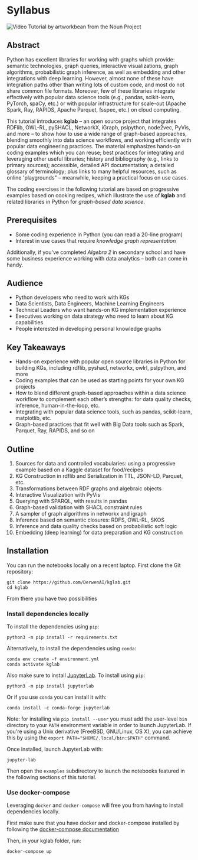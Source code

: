 # Syllabus

<img src="../assets/nouns/tutorial.png" alt="Video Tutorial by artworkbean from the Noun Project" />

## Abstract

Python has excellent libraries for working with graphs which provide:
semantic technologies, graph queries, interactive visualizations,
graph algorithms, probabilistic graph inference, as well as embedding
and other integrations with deep learning.
However, almost none of these have integration paths other than
writing lots of custom code, and most do not share common file
formats.
Moreover, few of these libraries integrate effectively with popular
data science tools (e.g., pandas, scikit-learn, PyTorch, spaCy, etc.)
or with popular infrastructure for scale-out (Apache Spark, Ray,
RAPIDS, Apache Parquet, fsspec, etc.) on cloud computing.

This tutorial introduces **kglab** – an open source project that
integrates RDFlib, OWL-RL, pySHACL, NetworkX, iGraph, pslpython,
node2vec, PyVis, and more – to show how to use a wide range of
graph-based approaches, blending smoothly into data science workflows,
and working efficiently with popular data engineering practices.
The material emphasizes hands-on coding examples which you can reuse;
best practices for integrating and leveraging other useful libraries;
history and bibliography (e.g., links to primary sources); accessible,
detailed API documentation; a detailed glossary of terminology; plus
links to many helpful resources, such as online 'playgrounds" –
meanwhile, keeping a practical focus on use cases.

The coding exercises in the following tutorial are based on
progressive examples based on cooking recipes, which illustrate the
use of **kglab** and related libraries in Python for *graph-based data
science*.


## Prerequisites

  * Some coding experience in Python (you can read a 20-line program)
  * Interest in use cases that require *knowledge graph representation*

Additionally, if you've completed *Algebra 2* in secondary school and
have some business experience working with data analytics – both can
come in handy.


## Audience

  * Python developers who need to work with KGs
  * Data Scientists, Data Engineers, Machine Learning Engineers
  * Technical Leaders who want hands-on KG implementation experience
  * Executives working on data strategy who need to learn about KG capabilities
  * People interested in developing personal knowledge graphs


## Key Takeaways

  * Hands-on experience with popular open source libraries in Python for building KGs, including rdflib, pyshacl, networkx, owlrl, pslpython, and more
  * Coding examples that can be used as starting points for your own KG projects
  * How to blend different graph-based approaches within a data science workflow to complement each other’s strengths: for data quality checks, inference, human-in-the-loop, etc.
  * Integrating with popular data science tools, such as pandas, scikit-learn, matplotlib, etc.
  * Graph-based practices that fit well with Big Data tools such as Spark, Parquet, Ray, RAPIDS, and so on


## Outline

  1. Sources for data and controlled vocabularies: using a progressive example based on a Kaggle dataset for food/recipes
  2. KG Construction in rdflib and Serialization in TTL, JSON-LD, Parquet, etc.
  3. Transformations between RDF graphs and algebraic objects
  4. Interactive Visualization with PyVis
  5. Querying with SPARQL, with results in pandas
  6. Graph-based validation with SHACL constraint rules
  7. A sampler of graph algorithms in networkx and igraph
  8. Inference based on semantic closures: RDFS, OWL-RL, SKOS
  9. Inference and data quality checks based on probabilistic soft logic
  10. Embedding (deep learning) for data preparation and KG construction


## Installation

You can run the notebooks locally on a recent laptop.
First clone the Git repository:
```
git clone https://github.com/DerwenAI/kglab.git
cd kglab
```

From there you have two possibilities

### Install dependencies locally

To install the dependencies using `pip`:
```
python3 -m pip install -r requirements.txt
```

Alternatively, to install the dependencies using `conda`:
```
conda env create -f environment.yml
conda activate kglab
```

Also make sure to install
[JupyterLab](https://jupyterlab.readthedocs.io/en/stable/).
To install using `pip`:
```
python3 -m pip install jupyterlab
```

Or if you use `conda` you can install it with:
```
conda install -c conda-forge jupyterlab
```

Note: for installing via `pip install --user` you must add the
user-level `bin` directory to your `PATH` environment variable in
order to launch JupyterLab.
If you're using a Unix derivative (FreeBSD, GNU/Linux, OS X), you can
achieve this by using the `export PATH="$HOME/.local/bin:$PATH"`
command.

Once installed, launch JupyterLab with:
```
jupyter-lab
```

Then open the `examples` subdirectory to launch the notebooks featured
in the following sections of this tutorial.

### Use docker-compose

Leveraging `docker` and `docker-compose` will free you
from having to install dependencies locally.

First make sure that you have docker and docker-compose installed
by following the [docker-compose documentation](https://docs.docker.com/compose/install/#install-compose)

Then, in your kglab folder, run:

```sh
docker-compose up
```
